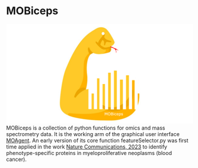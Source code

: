 # MOBiceps
![MOBicpes logo](./images/MOBiceps.png)
MOBiceps is a collection of python functions for omics and mass spectrometry data. It is the working arm of the graphical user interface [MOAgent](https://github.com/JensSettelmeier/MOAgent). An early version of its core function featureSelector.py was first time applied in the work [Nature Communications, 2023](https://www.nature.com/articles/s41467-023-42101-z) to identify phenotype-specific proteins in myeloproliferative neoplasms (blood cancer).
